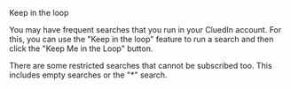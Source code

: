 Keep in the loop

You may have frequent searches that you run in your CluedIn account. For this, you can use the "Keep in the loop" feature to run a search and then click the "Keep Me in the Loop" button. 

There are some restricted searches that cannot be subscribed too. This includes empty searches or the "*" search.